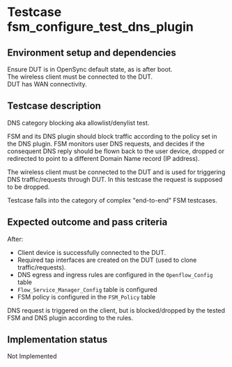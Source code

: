 # Testcase fsm_configure_test_dns_plugin

## Environment setup and dependencies

Ensure DUT is in OpenSync default state, as is after boot.\
The wireless client must be connected to the DUT.\
DUT has
WAN connectivity.

## Testcase description

DNS category blocking aka allowlist/denylist test.

FSM and its DNS plugin should block traffic according to the policy set in the DNS plugin. FSM monitors user DNS
requests, and decides if the consequent DNS reply should be flown back to the user device, dropped or redirected to
point to a different Domain Name record (IP address).

The wireless client must be connected to the DUT and is used for triggering DNS traffic/requests through DUT. In this
testcase the request is supposed to be dropped.

Testcase falls into the category of complex "end-to-end" FSM testcases.

## Expected outcome and pass criteria

After:

- Client device is successfully connected to the DUT.
- Required tap interfaces are created on the DUT (used to clone traffic/requests).
- DNS egress and ingress rules are configured in the `Openflow_Config` table
- `Flow_Service_Manager_Config` table is configured
- FSM policy is configured in the `FSM_Policy` table

DNS request is triggered on the client, but is blocked/dropped by the tested FSM and DNS plugin according to the rules.

## Implementation status

Not Implemented
